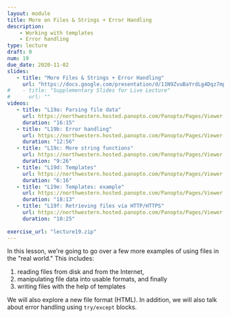 ```yaml
---
layout: module
title: More on Files & Strings + Error Handling
description:
    - Working with templates
    - Error handling
type: lecture
draft: 0
num: 19
due_date: 2020-11-02
slides: 
   - title: "More Files & Strings + Error Handling"
     url: "https://docs.google.com/presentation/d/11N9ZvuBaYrdLg4Dqz7mpoJmYq4OCS_mOFiEANpgVIss/edit?usp=sharing"
#    - title: "Supplementary Slides for Live Lecture"
#      url: ""
videos:
   - title: "L19a: Parsing file data"
     url: https://northwestern.hosted.panopto.com/Panopto/Pages/Viewer.aspx?id=05e566d5-61d2-44dc-8f14-ac66002c0d79
     duration: "16:15"
   - title: "L19b: Error handling"
     url: https://northwestern.hosted.panopto.com/Panopto/Pages/Viewer.aspx?id=d737def1-a5ca-4476-93fd-ac66002c0da3
     duration: "12:56"
   - title: "L19c: More string functions"
     url: https://northwestern.hosted.panopto.com/Panopto/Pages/Viewer.aspx?id=1eb1b2b4-a933-467f-b3d3-ac66002c0d12
     duration: "9:26"
   - title: "L19d: Templates"
     url: https://northwestern.hosted.panopto.com/Panopto/Pages/Viewer.aspx?id=c23c262e-82c1-42f9-8eec-ac66002c0d3e
     duration: "6:16"
   - title: "L19e: Templates: example"
     url: https://northwestern.hosted.panopto.com/Panopto/Pages/Viewer.aspx?id=16208345-2e59-45e1-af84-ac66002c3c04
     duration: "18:13"
   - title: "L19f: Retrieving files via HTTP/HTTPS"
     url: https://northwestern.hosted.panopto.com/Panopto/Pages/Viewer.aspx?id=ef9e3da6-0ba6-4b74-afaf-ac66002c5490
     duration: "10:25"
    
exercise_url: "lecture19.zip"
---
```


In this lesson, we're going to go over a few more examples of using files in the "real world." This includes:
1. reading files from disk and from the Internet,
2. manipulating file data into usable formats, and finally
3. writing files with the help of templates

We will also explore a new file format (HTML). In addition, we will also talk about error handling using `try/except` blocks.